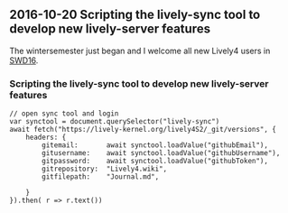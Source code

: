 ## 2016-10-20 Scripting the lively-sync tool to develop new lively-server features

The wintersemester just began and I welcome all new Lively4 users in [SWD16](SWD16). 

### Scripting the lively-sync tool to develop new lively-server features

```
// open sync tool and login
var synctool = document.querySelector("lively-sync")
await fetch("https://lively-kernel.org/lively4S2/_git/versions", {
	headers: {
		gitemail: 		await synctool.loadValue("githubEmail"),
		gitusername:	await synctool.loadValue("githubUsername"),
		gitpassword:	await synctool.loadValue("githubToken"),
		gitrepository: 	"Lively4.wiki",
		gitfilepath: 	"Journal.md",

	}
}).then( r => r.text())
```

